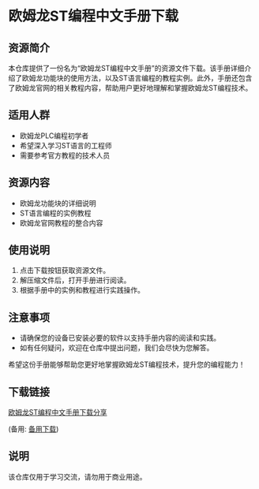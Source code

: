 # 欧姆龙ST编程中文手册下载

## 资源简介

本仓库提供了一份名为“欧姆龙ST编程中文手册”的资源文件下载。该手册详细介绍了欧姆龙功能块的使用方法，以及ST语言编程的教程实例。此外，手册还包含了欧姆龙官网的相关教程内容，帮助用户更好地理解和掌握欧姆龙ST编程技术。

## 适用人群

- 欧姆龙PLC编程初学者
- 希望深入学习ST语言的工程师
- 需要参考官方教程的技术人员

## 资源内容

- 欧姆龙功能块的详细说明
- ST语言编程的实例教程
- 欧姆龙官网教程的整合内容

## 使用说明

1. 点击下载按钮获取资源文件。
2. 解压缩文件后，打开手册进行阅读。
3. 根据手册中的实例和教程进行实践操作。

## 注意事项

- 请确保您的设备已安装必要的软件以支持手册内容的阅读和实践。
- 如有任何疑问，欢迎在仓库中提出问题，我们会尽快为您解答。

希望这份手册能够帮助您更好地掌握欧姆龙ST编程技术，提升您的编程能力！

## 下载链接
[欧姆龙ST编程中文手册下载分享](https://pan.quark.cn/s/386b903bfb69) 

(备用: [备用下载](https://pan.baidu.com/s/1hle5QVmzDeRHVSr6qMA-Fw?pwd=1234))

## 说明

该仓库仅用于学习交流，请勿用于商业用途。
